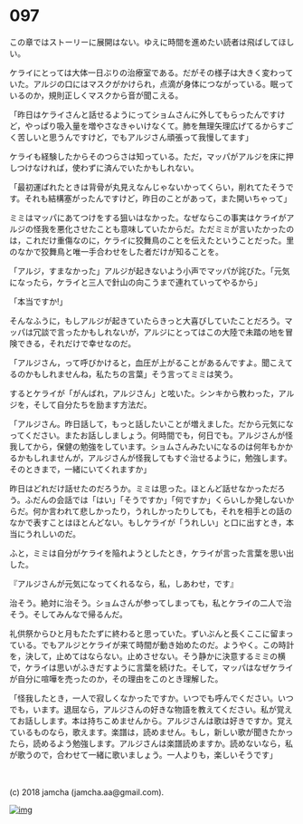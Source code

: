 # 097

この章ではストーリーに展開はない。ゆえに時間を進めたい読者は飛ばしてほしい。  

ケライにとっては大体一日ぶりの治療室である。だがその様子は大きく変わっていた。アルジの口にはマスクがかけられ，点滴が身体につながっている。眠っているのか，規則正しくマスクから音が聞こえる。  

「昨日はケライさんと話せるようにってショムさんに外してもらったんですけど，やっぱり吸入量を増やさなきゃいけなくて。肺を無理矢理広げてるからすごく苦しいと思うんですけど，でもアルジさん頑張って我慢してます」  

ケライも経験したからそのつらさは知っている。ただ，マッパがアルジを床に押しつけなければ，使わずに済んでいたかもしれない。  

「最初運ばれたときは背骨が丸見えなんじゃないかってくらい，削れてたそうです。それも結構塞がったんですけど，昨日のことがあって，また開いちゃって」  

ミミはマッパにあてつけをする狙いはなかった。なぜならこの事実はケライがアルジの怪我を悪化させたことも意味していたからだ。ただミミが言いたかったのは，これだけ重傷なのに，ケライに狡舞鳥のことを伝えたということだった。里のなかで狡舞鳥と唯一手合わせをした者だけが知ることを。  

「アルジ，すまなかった」アルジが起きないよう小声でマッパが詫びた。「元気になったら，ケライと三人で針山の向こうまで連れていってやるから」  

「本当ですか!」  

そんなふうに，もしアルジが起きていたらきっと大喜びしていたことだろう。マッパは冗談で言ったかもしれないが，アルジにとってはこの大陸で未踏の地を冒険できる，それだけで幸せなのだ。  

「アルジさん，って呼びかけると，血圧が上がることがあるんですよ。聞こえてるのかもしれませんね，私たちの言葉」そう言ってミミは笑う。  

するとケライが「がんばれ，アルジさん」と呟いた。シンキから教わった，アルジを，そして自分たちを励ます方法だ。  

「アルジさん。昨日話して，もっと話したいことが増えました。だから元気になってください。またお話ししましょう。何時間でも，何日でも。アルジさんが怪我してから，保健の勉強をしています。ショムさんみたいになるのは何年もかかるかもしれませんが，アルジさんが怪我してもすぐ治せるように，勉強します。そのときまで，一緒にいてくれますか」  

昨日はどれだけ話せたのだろうか。ミミは思った。ほとんど話せなかっただろう。ふだんの会話では「はい」「そうですか」「何ですか」くらいしか発しないからだ。何か言われて悲しかったり，うれしかったりしても，それを相手との話のなかで表すことはほとんどない。もしケライが「うれしい」と口に出すとき，本当にうれしいのだ。  

ふと，ミミは自分がケライを陥れようとしたとき，ケライが言った言葉を思い出した。  

『アルジさんが元気になってくれるなら，私，しあわせ，です』  

治そう。絶対に治そう。ショムさんが参ってしまっても，私とケライの二人で治そう。そしてみんなで帰るんだ。  

礼供祭からひと月もたたずに終わると思っていた。ずいぶんと長くここに留まっている。でもアルジとケライが来て時間が動き始めたのだ。ようやく。この時計を，決して，止めてはならない。止めさせない。そう静かに決意するミミの横で，ケライは思いがふきだすように言葉を続けた。そして，マッパはなぜケライが自分に喧嘩を売ったのか，その理由をこのとき理解した。  

「怪我したとき，一人で寂しくなかったですか。いつでも呼んでください。いつでも，います。退屈なら，アルジさんの好きな物語を教えてください。私が覚えてお話しします。本は持ちこめませんから。アルジさんは歌は好きですか。覚えているものなら，歌えます。楽譜は，読めません。もし，新しい歌が聞きたかったら，読めるよう勉強します。アルジさんは楽譜読めますか。読めないなら，私が歌うので，合わせて一緒に歌いましょう。一人よりも，楽しいそうです」  

<br>  
<br>  
(c) 2018 jamcha (jamcha.aa@gmail.com).  

[![img](http://i.creativecommons.org/l/by-nc-sa/4.0/88x31.png)](http://creativecommons.org/licenses/by-nc-sa/4.0/deed)